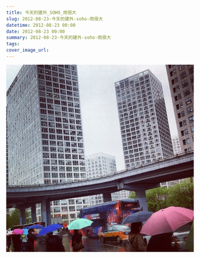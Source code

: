 ```yaml
---
title: 今天的建外_SOHO_雨很大
slug: 2012-08-23-今天的建外-soho-雨很大
datetime: 2012-08-23 00:00
date: 2012-08-23 00:00
summary: 2012-08-23-今天的建外-soho-雨很大
tags: 
cover_image_url: 
---
```

![12769-qcdf9vhoku.png](../assets/2019/09/4185462574.png)